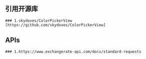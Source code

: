 ## 引用开源库
    ### 1.skydoves/ColorPickerView [https://github.com/skydoves/ColorPickerView]

## APIs
    ### 1.https://www.exchangerate-api.com/docs/standard-requests
